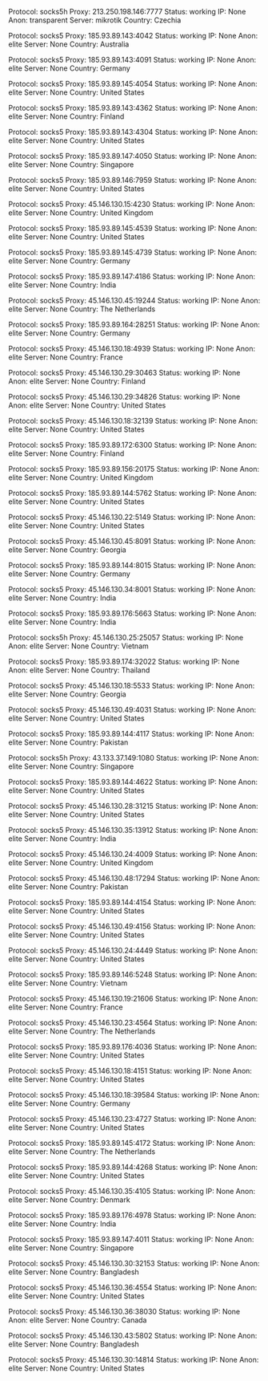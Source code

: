 Protocol: socks5h
Proxy: 213.250.198.146:7777
Status: working
IP: None
Anon: transparent
Server: mikrotik
Country: Czechia

Protocol: socks5
Proxy: 185.93.89.143:4042
Status: working
IP: None
Anon: elite
Server: None
Country: Australia

Protocol: socks5
Proxy: 185.93.89.143:4091
Status: working
IP: None
Anon: elite
Server: None
Country: Germany

Protocol: socks5
Proxy: 185.93.89.145:4054
Status: working
IP: None
Anon: elite
Server: None
Country: United States

Protocol: socks5
Proxy: 185.93.89.143:4362
Status: working
IP: None
Anon: elite
Server: None
Country: Finland

Protocol: socks5
Proxy: 185.93.89.143:4304
Status: working
IP: None
Anon: elite
Server: None
Country: United States

Protocol: socks5
Proxy: 185.93.89.147:4050
Status: working
IP: None
Anon: elite
Server: None
Country: Singapore

Protocol: socks5
Proxy: 185.93.89.146:7959
Status: working
IP: None
Anon: elite
Server: None
Country: United States

Protocol: socks5
Proxy: 45.146.130.15:4230
Status: working
IP: None
Anon: elite
Server: None
Country: United Kingdom

Protocol: socks5
Proxy: 185.93.89.145:4539
Status: working
IP: None
Anon: elite
Server: None
Country: United States

Protocol: socks5
Proxy: 185.93.89.145:4739
Status: working
IP: None
Anon: elite
Server: None
Country: Germany

Protocol: socks5
Proxy: 185.93.89.147:4186
Status: working
IP: None
Anon: elite
Server: None
Country: India

Protocol: socks5
Proxy: 45.146.130.45:19244
Status: working
IP: None
Anon: elite
Server: None
Country: The Netherlands

Protocol: socks5
Proxy: 185.93.89.164:28251
Status: working
IP: None
Anon: elite
Server: None
Country: Germany

Protocol: socks5
Proxy: 45.146.130.18:4939
Status: working
IP: None
Anon: elite
Server: None
Country: France

Protocol: socks5
Proxy: 45.146.130.29:30463
Status: working
IP: None
Anon: elite
Server: None
Country: Finland

Protocol: socks5
Proxy: 45.146.130.29:34826
Status: working
IP: None
Anon: elite
Server: None
Country: United States

Protocol: socks5
Proxy: 45.146.130.18:32139
Status: working
IP: None
Anon: elite
Server: None
Country: United States

Protocol: socks5
Proxy: 185.93.89.172:6300
Status: working
IP: None
Anon: elite
Server: None
Country: Finland

Protocol: socks5
Proxy: 185.93.89.156:20175
Status: working
IP: None
Anon: elite
Server: None
Country: United Kingdom

Protocol: socks5
Proxy: 185.93.89.144:5762
Status: working
IP: None
Anon: elite
Server: None
Country: United States

Protocol: socks5
Proxy: 45.146.130.22:5149
Status: working
IP: None
Anon: elite
Server: None
Country: United States

Protocol: socks5
Proxy: 45.146.130.45:8091
Status: working
IP: None
Anon: elite
Server: None
Country: Georgia

Protocol: socks5
Proxy: 185.93.89.144:8015
Status: working
IP: None
Anon: elite
Server: None
Country: Germany

Protocol: socks5
Proxy: 45.146.130.34:8001
Status: working
IP: None
Anon: elite
Server: None
Country: India

Protocol: socks5
Proxy: 185.93.89.176:5663
Status: working
IP: None
Anon: elite
Server: None
Country: India

Protocol: socks5h
Proxy: 45.146.130.25:25057
Status: working
IP: None
Anon: elite
Server: None
Country: Vietnam

Protocol: socks5
Proxy: 185.93.89.174:32022
Status: working
IP: None
Anon: elite
Server: None
Country: Thailand

Protocol: socks5
Proxy: 45.146.130.18:5533
Status: working
IP: None
Anon: elite
Server: None
Country: Georgia

Protocol: socks5
Proxy: 45.146.130.49:4031
Status: working
IP: None
Anon: elite
Server: None
Country: United States

Protocol: socks5
Proxy: 185.93.89.144:4117
Status: working
IP: None
Anon: elite
Server: None
Country: Pakistan

Protocol: socks5h
Proxy: 43.133.37.149:1080
Status: working
IP: None
Anon: elite
Server: None
Country: Singapore

Protocol: socks5
Proxy: 185.93.89.144:4622
Status: working
IP: None
Anon: elite
Server: None
Country: United States

Protocol: socks5
Proxy: 45.146.130.28:31215
Status: working
IP: None
Anon: elite
Server: None
Country: United States

Protocol: socks5
Proxy: 45.146.130.35:13912
Status: working
IP: None
Anon: elite
Server: None
Country: India

Protocol: socks5
Proxy: 45.146.130.24:4009
Status: working
IP: None
Anon: elite
Server: None
Country: United Kingdom

Protocol: socks5
Proxy: 45.146.130.48:17294
Status: working
IP: None
Anon: elite
Server: None
Country: Pakistan

Protocol: socks5
Proxy: 185.93.89.144:4154
Status: working
IP: None
Anon: elite
Server: None
Country: United States

Protocol: socks5
Proxy: 45.146.130.49:4156
Status: working
IP: None
Anon: elite
Server: None
Country: United States

Protocol: socks5
Proxy: 45.146.130.24:4449
Status: working
IP: None
Anon: elite
Server: None
Country: United States

Protocol: socks5
Proxy: 185.93.89.146:5248
Status: working
IP: None
Anon: elite
Server: None
Country: Vietnam

Protocol: socks5
Proxy: 45.146.130.19:21606
Status: working
IP: None
Anon: elite
Server: None
Country: France

Protocol: socks5
Proxy: 45.146.130.23:4564
Status: working
IP: None
Anon: elite
Server: None
Country: The Netherlands

Protocol: socks5
Proxy: 185.93.89.176:4036
Status: working
IP: None
Anon: elite
Server: None
Country: United States

Protocol: socks5
Proxy: 45.146.130.18:4151
Status: working
IP: None
Anon: elite
Server: None
Country: United States

Protocol: socks5
Proxy: 45.146.130.18:39584
Status: working
IP: None
Anon: elite
Server: None
Country: Germany

Protocol: socks5
Proxy: 45.146.130.23:4727
Status: working
IP: None
Anon: elite
Server: None
Country: United States

Protocol: socks5
Proxy: 185.93.89.145:4172
Status: working
IP: None
Anon: elite
Server: None
Country: The Netherlands

Protocol: socks5
Proxy: 185.93.89.144:4268
Status: working
IP: None
Anon: elite
Server: None
Country: United States

Protocol: socks5
Proxy: 45.146.130.35:4105
Status: working
IP: None
Anon: elite
Server: None
Country: Denmark

Protocol: socks5
Proxy: 185.93.89.176:4978
Status: working
IP: None
Anon: elite
Server: None
Country: India

Protocol: socks5
Proxy: 185.93.89.147:4011
Status: working
IP: None
Anon: elite
Server: None
Country: Singapore

Protocol: socks5
Proxy: 45.146.130.30:32153
Status: working
IP: None
Anon: elite
Server: None
Country: Bangladesh

Protocol: socks5
Proxy: 45.146.130.36:4554
Status: working
IP: None
Anon: elite
Server: None
Country: United States

Protocol: socks5
Proxy: 45.146.130.36:38030
Status: working
IP: None
Anon: elite
Server: None
Country: Canada

Protocol: socks5
Proxy: 45.146.130.43:5802
Status: working
IP: None
Anon: elite
Server: None
Country: Bangladesh

Protocol: socks5
Proxy: 45.146.130.30:14814
Status: working
IP: None
Anon: elite
Server: None
Country: United States

